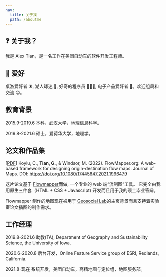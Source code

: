 ```yaml
---
nav:
  title: 关于我
  path: /aboutme
---
```


## ❓ 关于我？

我是 Alex Tian，是一名工作在美团自动车的软件开发工程师。

## 👻 爱好

桌游爱好者 ♜, 湖人球迷 🏀, 好奇的程序员 🧑🏿‍💻, 电子产品爱好者 📱。欢迎组局和交流 😊。

## 教育背景

2015.9-2019.6 本科，武汉大学，地理信息科学。

2019.8-2021.6 硕士，爱荷华大学，地理学。

## 论文和作品集

[[PDF](http://43.138.83.161//pdf/paper.pdf)] Koylu, C., **Tian, G.**, & Windsor, M. (2022). FlowMapper.org: A web-based framework for designing origin-destination flow maps. Journal of Maps. DOI: https://doi.org/10.1080/17445647.2021.1996479

这片论文基于 [Flowmapper](https://flowmapper.org/)而做, 一个专业的 web 端“流制图“工具。 它完全由我用原生三件套（HTML + CSS + Javascript) 开发而且用于我的硕士毕业答辩。

Flowmapper 制作的地图现在被用于 [Geosocial Lab](https://www.geo-social.com/index.html)的主页背景而且支持着实验室论文插图的制作需求。

## 工作经理

2019.8-2021.6 助教(TA), Department of Geography and Sustainability Science, the University of Iowa.

2020.6-2020.8 后台开发，Online Feature Service group of ESRI, Redlands, California.

2021.8-现在 系统开发，美团自动车，高精地图与定位组，地图服务部。
